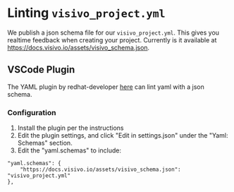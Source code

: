 # Linting `visivo_project.yml`

We publish a json schema file for our `visivo_project.yml`.  This gives you realtime feedback when creating your project.  Currently is it available at https://docs.visivo.io/assets/visivo_schema.json.

## VSCode Plugin

The YAML plugin by redhat-developer [here](https://github.com/redhat-developer/vscode-yaml)
 can lint yaml with a json schema.

### Configuration

1. Install the plugin per the instructions
2. Edit the plugin settings, and click "Edit in settings.json" under the "Yaml: Schemas" section.
3. Edit the "yaml.schemas" to include: 
```
"yaml.schemas": {
    "https://docs.visivo.io/assets/visivo_schema.json": "visivo_project.yml"
},
```

